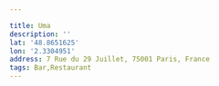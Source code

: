 ```yaml
---

title: Uma
description: ''
lat: '48.8651625'
lon: '2.3304951'
address: 7 Rue du 29 Juillet, 75001 Paris, France
tags: Bar,Restaurant
---
```

